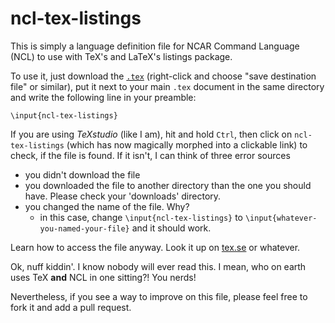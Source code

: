 # ncl-tex-listings
This is simply a language definition file for NCAR Command Language (NCL) to use with TeX's and LaTeX's listings package.

To use it, just download the [`.tex`](https://github.com/thymaro/ncl-tex-listings/blob/master/ncl-tex-listings.tex) (right-click and choose "save destination file" or similar), put it next to your main `.tex` document in the same directory and write the following line in your preamble:

    \input{ncl-tex-listings}

If you are using _TeXstudio_ (like I am), hit and hold `Ctrl`, then click on `ncl-tex-listings` (which has now magically morphed into a clickable link) to check, if the file is found. If it isn't, I can think of three error sources
+ you didn't download the file
+ you downloaded the file to another directory than the one you should have. Please check your 'downloads' directory.
+ you changed the name of the file. Why?
  + in this case, change `\input{ncl-tex-listings}` to `\input{whatever-you-named-your-file}` and it should work.

Learn how to access the file anyway. Look it up on [tex.se](tex.stackexchange.com) or whatever.

Ok, nuff kiddin'. I know nobody will ever read this. I mean, who on earth uses TeX **and** NCL in one sitting?! You nerds!

Nevertheless, if you see a way to improve on this file, please feel free to fork it and add a pull request.
